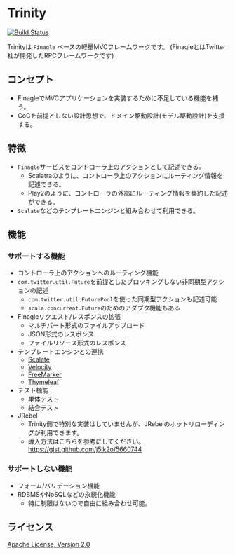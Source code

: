 # Trinity

[![Build Status](https://travis-ci.org/sisioh/trinity.png?branch=develop)](https://travis-ci.org/sisioh/trinity)

Trinityは `Finagle` ベースの軽量MVCフレームワークです。
(FinagleとはTwitter社が開発したRPCフレームワークです)

## コンセプト
- FinagleでMVCアプリケーションを実装するために不足している機能を補う。
- CoCを前提としない設計思想で、ドメイン駆動設計(モデル駆動設計)を支援する。

## 特徴
- `Finagle`サービスをコントローラ上のアクションとして記述できる。
  - Scalatraのように、コントローラ上のアクションにルーティング情報を記述できる。
  - Play2のように、コントローラの外部にルーティング情報を集約した記述ができる。
- `Scalate`などのテンプレートエンジンと組み合わせて利用できる。

## 機能
### サポートする機能
- コントローラ上のアクションへのルーティング機能
- `com.twitter.util.Future`を前提としたブロッキングしない非同期型アクションの記述
  - `com.twitter.util.FuturePool`を使った同期型アクションも記述可能
  - `scala.concurrent.Future`のためのアダプタ機能もある
- Finagleリクエスト/レスポンスの拡張
  - マルチパート形式のファイルアップロード
  - JSON形式のレスポンス
  - ファイルリソース形式のレスポンス
- テンプレートエンジンとの連携
  - [Scalate](http://scalate.fusesource.org/)
  - [Velocity](http://velocity.apache.org/)
  - [FreeMarker](http://freemarker.org/)
  - [Thymeleaf](http://www.thymeleaf.org/)
- テスト機能
  - 単体テスト
  - 結合テスト
- JRebel
  - Trinity側で特別な実装はしていませんが、JRebelのホットリローディングが利用できます。
  - 導入方法はこちらを参考にしてください。https://gist.github.com/j5ik2o/5660744

### サポートしない機能
- フォーム/バリデーション機能
- RDBMSやNoSQLなどの永続化機能
  - 特に制限はないので自由に組み合わせ可能。

## ライセンス
[Apache License, Version 2.0](http://www.apache.org/licenses/LICENSE-2.0.html)
